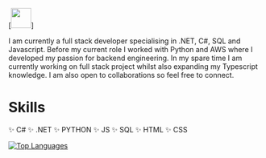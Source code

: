 [<img src = 'https://github.com/Zaynah1999/ZaynahAhmed/blob/57f82f2a75e264f15dd305c080e0be3c2cc92ba4/Blue%20and%20White%20Y2K%20Old%20Cute%20Tech%20Window%20Note%20Card.jpg' height='40'>]

I am currently a full stack developer specialising in .NET, C#, SQL and Javascript. Before my current role I worked with Python and AWS where I developed my passion for backend engineering. In my spare time I am currently working on full stack project whilst also expanding my Typescript knowledge. I am also open to collaborations so feel free to connect.

# Skills
✨ C#
✨ .NET
✨ PYTHON
✨ JS
✨ SQL
✨ HTML
✨ CSS



[![Top Languages](https://github-readme-stats.vercel.app/api/top-langs/?username=Zaynah1999&layout=donut)](https://github.com/anuraghazra/github-readme-stats)
